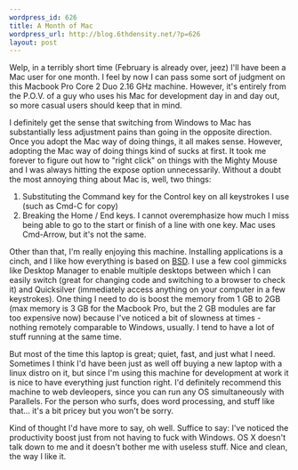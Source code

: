 ```yaml
--- 
wordpress_id: 626
title: A Month of Mac
wordpress_url: http://blog.6thdensity.net/?p=626
layout: post
---
```

Welp, in a terribly short time (February is already over, jeez) I'll have been a Mac user for one month.  I feel by now I can pass some sort of judgment on this Macbook Pro Core 2 Duo 2.16 GHz machine.  However, it's entirely from the P.O.V. of a guy who uses his Mac for development day in and day out, so more casual users should keep that in mind.

I definitely get the sense that switching from Windows to Mac has substantially less adjustment pains than going in the opposite direction.  Once you adopt the Mac way of doing things, it all makes sense. However, adopting the Mac way of doing things kind of sucks at first.  It took me forever to figure out how to "right click" on things with the Mighty Mouse and I was always hitting the expose option unnecessarily.  Without a doubt the most annoying thing about Mac is, well, two things:
<ol>
	<li>Substituting the Command key for the Control key on all keystrokes I use (such as Cmd-C for copy)</li>
	<li>Breaking the Home / End keys.  I cannot overemphasize how much I miss being able to go to the start or finish of a line with one key.  Mac uses Cmd-Arrow, but it's not the same.</li>
</ol>
Other than that, I'm really enjoying this machine.  Installing applications is a cinch, and I like how everything is based on <a href="http://en.wikipedia.org/wiki/FreeBSD">BSD</a>.  I use a few cool gimmicks like Desktop Manager to enable multiple desktops between which I can easily switch (great for changing code and switching to a browser to check it) and Quicksilver (immediately access anything on your computer in a few keystrokes).  One thing I need to do is boost the memory from 1 GB to 2GB (max memory is 3 GB for the Macbook Pro, but the 2 GB modules are far too expensive now) because I've noticed a bit of slowness at times - nothing remotely comparable to Windows, usually.  I tend to have a lot of stuff running at the same time.

But most of the time this laptop is great; quiet, fast, and just what I need.  Sometimes I think I'd have been just as well off buying a new laptop with a linux distro on it, but since I'm using this machine for development at work it is nice to have everything just function right.  I'd definitely recommend this machine to web devleopers, since you can run any OS simultaneously with Parallels.  For the person who surfs, does word processing, and stuff like that... it's a bit pricey but you won't be sorry.

Kind of thought I'd have more to say, oh well.  Suffice to say: I've noticed the productivity boost just from not having to fuck with Windows.  OS X doesn't talk down to me and it doesn't bother me with useless stuff.  Nice and clean, the way I like it.
